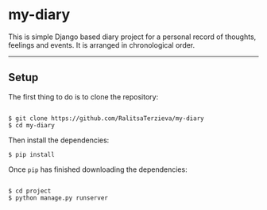 # my-diary
This is simple Django based diary project for a personal record of thoughts, feelings and events. It is arranged in chronological order.

***

## Setup

The first thing to do is to clone the repository:

<pre><code>
$ git clone https://github.com/RalitsaTerzieva/my-diary
$ cd my-diary
</code></pre>

Then install the dependencies:

<pre><code>$ pip install</code></pre>

Once `pip` has finished downloading the dependencies:

<pre><code>
$ cd project
$ python manage.py runserver
</code></pre>
